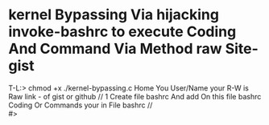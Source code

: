 

# kernel Bypassing Via hijacking invoke-bashrc to execute Coding And Command Via Method raw Site-gist
T-L:> chmod +x ./kernel-bypassing.c
Home You 
User/Name your
R-W is Raw link - of gist or github // 1 Create file bashrc And add On this file bashrc Coding Or Commands your in File bashrc //  
#>

